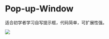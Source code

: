 # Pop-up-Window
适合初学者学习自写提示框，代码简单，可扩展性强。

![](http://code.cocoachina.com/uploads/attachments/20160418/130604/e7244ee6bd1752b1a332097757453786.png)
